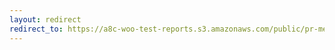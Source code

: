 ```yaml
---
layout: redirect
redirect_to: https://a8c-woo-test-reports.s3.amazonaws.com/public/pr-merge/44363/api/index.html
---
```

